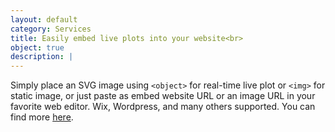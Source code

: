 ```yaml
---
layout: default
category: Services
title: Easily embed live plots into your website<br>
object: true
description: |
---
```

  Simply place an SVG image using `<object>` for real-time live plot or `<img>` for static image, or just paste as embed website URL or an image URL in your favorite web editor. Wix, Wordpress, and many others supported. You can find more [here](https://plotti.co).

